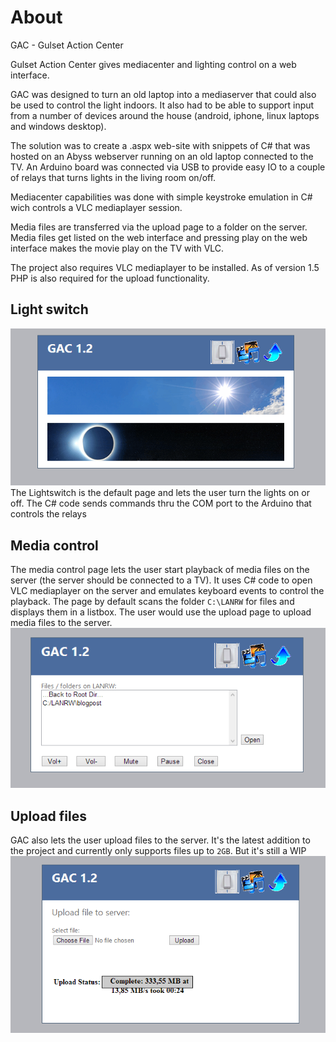 # About

GAC - Gulset Action Center

Gulset Action Center gives mediacenter and lighting control on a web interface. 

GAC was designed to turn an old laptop into a mediaserver that could also
be used to control the light indoors. It also had to be able to support input 
from a number of devices around the house (android, iphone, linux laptops and
windows desktop). 

The solution was to create a .aspx web-site with snippets of C# that was hosted 
on an Abyss webserver running on an old laptop connected to the TV. An Arduino
board was connected via USB to provide easy IO to a couple of relays that turns
lights in the living room on/off.

Mediacenter capabilities was done with simple keystroke emulation in C# wich
controls a VLC mediaplayer session. 

Media files are transferred via the upload page to a folder on the server. 
Media files get listed on the web interface and pressing play on the web 
interface makes the movie play on the TV with VLC.

The project also requires VLC mediaplayer to be installed.
As of version 1.5 PHP is also required for the upload functionality.

## Light switch
![Light switch](https://github.com/studiefredfredrik/GAC/blob/master/Artwork/images%20for%20the%20wiki/lights%20default.PNG?raw=true)
The Lightswitch is the default page and lets the user turn the lights on or off. The C# code sends commands thru the COM port to the Arduino that controls the relays

## Media control
The media control page lets the user start playback of media files on the server (the server should be connected to a TV). 
It uses C# code to open VLC mediaplayer on the server and emulates keyboard events to control the playback.
The page by default scans the folder `C:\LANRW` for files and displays them in a listbox. The user would use the upload page to upload media files to the server.
![Media control](https://github.com/studiefredfredrik/GAC/blob/master/Artwork/images%20for%20the%20wiki/media.PNG?raw=true)

## Upload files
GAC also lets the user upload files to the server. It's the latest addition to the project and currently only supports files up to `2GB`. But it's still a WIP
![Upload files](https://github.com/studiefredfredrik/GAC/blob/master/Artwork/images%20for%20the%20wiki/upload.PNG?raw=true)